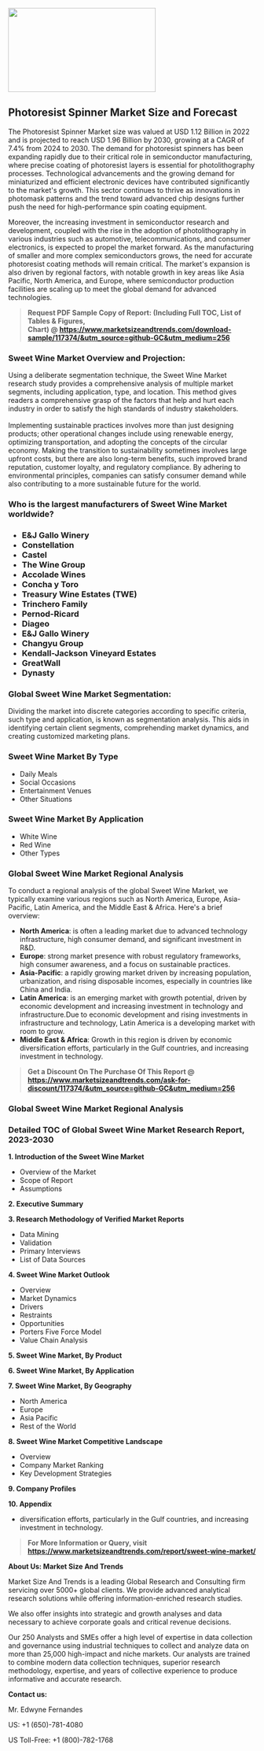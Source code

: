 <p><img class="alignnone size-medium wp-image-20088" src="https://ffe5etoiles.com/wp-content/uploads/2024/12/MST1-300x171.png" alt="" width="300" height="171" /></p><h2>Photoresist Spinner Market Size and Forecast</h2><p>The Photoresist Spinner Market size was valued at USD 1.12 Billion in 2022 and is projected to reach USD 1.96 Billion by 2030, growing at a CAGR of 7.4% from 2024 to 2030. The demand for photoresist spinners has been expanding rapidly due to their critical role in semiconductor manufacturing, where precise coating of photoresist layers is essential for photolithography processes. Technological advancements and the growing demand for miniaturized and efficient electronic devices have contributed significantly to the market's growth. This sector continues to thrive as innovations in photomask patterns and the trend toward advanced chip designs further push the need for high-performance spin coating equipment.</p><p>Moreover, the increasing investment in semiconductor research and development, coupled with the rise in the adoption of photolithography in various industries such as automotive, telecommunications, and consumer electronics, is expected to propel the market forward. As the manufacturing of smaller and more complex semiconductors grows, the need for accurate photoresist coating methods will remain critical. The market's expansion is also driven by regional factors, with notable growth in key areas like Asia Pacific, North America, and Europe, where semiconductor production facilities are scaling up to meet the global demand for advanced technologies.</p></p><blockquote id="" class=""><strong>Request PDF Sample Copy of Report: (Including Full TOC, List of Tables &amp; Figures, Chart)&nbsp;@&nbsp;<strong><a href="https://www.marketsizeandtrends.com/download-sample/117374/&utm_source=github-GC&utm_medium=256" target="_blank">https://www.marketsizeandtrends.com/download-sample/117374/&utm_source=github-GC&utm_medium=256</a></strong></strong></blockquote><h3 id="" class="">Sweet Wine Market&nbsp;Overview and Projection:</h3><p id="" class="">Using a deliberate segmentation technique, the Sweet Wine Market research study provides a comprehensive analysis of multiple market segments, including application, type, and location. This method gives readers a comprehensive grasp of the factors that help and hurt each industry in order to satisfy the high standards of industry stakeholders. <br /> <br />Implementing sustainable practices involves more than just designing products; other operational changes include using renewable energy, optimizing transportation, and adopting the concepts of the circular economy. Making the transition to sustainability sometimes involves large upfront costs, but there are also long-term benefits, such improved brand reputation, customer loyalty, and regulatory compliance. By adhering to environmental principles, companies can satisfy consumer demand while also contributing to a more sustainable future for the world.</p><h3 id="" class="">Who is the largest manufacturers of&nbsp;Sweet Wine Market worldwide?</h3><h3 class=""><p><ul><li>E&J Gallo Winery </li><li> Constellation </li><li> Castel </li><li> The Wine Group </li><li> Accolade Wines </li><li> Concha y Toro </li><li> Treasury Wine Estates (TWE) </li><li> Trinchero Family </li><li> Pernod-Ricard </li><li> Diageo </li><li> E&J Gallo Winery </li><li> Changyu Group </li><li> Kendall-Jackson Vineyard Estates </li><li> GreatWall </li><li> Dynasty</li></ul></p></h3><h3 id="" class="">Global&nbsp;Sweet Wine Market Segmentation:</h3><p id="" class="">Dividing the market into discrete categories according to specific criteria, such type and application, is known as segmentation analysis. This aids in identifying certain client segments, comprehending market dynamics, and creating customized marketing plans.</p><h3 id="" class="">Sweet Wine Market&nbsp;By Type</h3><p><p><ul><li>Daily Meals</li><li> Social Occasions</li><li> Entertainment Venues</li><li> Other Situations</p></li></ul></p></p><h3 id="" class="">Sweet Wine Market&nbsp;By Application</h3><p class=""><p><ul><li>White Wine</li><li> Red Wine</li><li> Other Types</li></ul></p></p><h3 id="" class="">Global Sweet Wine Market Regional Analysis</h3><p id="" class="">To conduct a regional analysis of the global Sweet Wine Market, we typically examine various regions such as North America, Europe, Asia-Pacific, Latin America, and the Middle East &amp; Africa. Here's a brief overview:</p><ul><li><strong>North America</strong>: is often a leading market due to advanced technology infrastructure, high consumer demand, and significant investment in R&amp;D.</li><li><strong>Europe</strong>: strong market presence with robust regulatory frameworks, high consumer awareness, and a focus on sustainable practices.</li><li><strong>Asia-Pacific</strong>: a rapidly growing market driven by increasing population, urbanization, and rising disposable incomes, especially in countries like China and India.</li><li><strong>Latin America</strong>: is an emerging market with growth potential, driven by economic development and increasing investment in technology and infrastructure.Due to economic development and rising investments in infrastructure and technology, Latin America is a developing market with room to grow.</li><li><strong>Middle East &amp; Africa</strong>: Growth in this region is driven by economic diversification efforts, particularly in the Gulf countries, and increasing investment in technology.</li></ul><blockquote id="" class=""><strong>Get a Discount On The Purchase Of This Report @ <strong><a href="https://www.marketsizeandtrends.com/ask-for-discount/117374/&utm_source=github-GC&utm_medium=256" target="_blank">https://www.marketsizeandtrends.com/ask-for-discount/117374/&utm_source=github-GC&utm_medium=256</a></strong></strong></blockquote><h3 id="" class="">Global Sweet Wine Market Regional Analysis</h3><h3 id="" class="">Detailed TOC of Global Sweet Wine Market Research Report, 2023-2030</h3><p id="" class=""><strong>1. Introduction of the Sweet Wine Market</strong></p><ul><li>Overview of the Market</li><li>Scope of Report</li><li>Assumptions</li></ul><p id="" class=""><strong>2. Executive Summary</strong></p><p id="" class=""><strong>3. Research Methodology of Verified Market Reports</strong></p><ul><li>Data Mining</li><li>Validation</li><li>Primary Interviews</li><li>List of Data Sources</li></ul><p id="" class=""><strong>4. Sweet Wine Market Outlook</strong></p><ul><li>Overview</li><li>Market Dynamics</li><li>Drivers</li><li>Restraints</li><li>Opportunities</li><li>Porters Five Force Model</li><li>Value Chain Analysis</li></ul><p id="" class=""><strong>5. Sweet Wine Market, By Product</strong></p><p id="" class=""><strong>6. Sweet Wine Market, By Application</strong></p><p id="" class=""><strong>7. Sweet Wine Market, By Geography</strong></p><ul><li>North America</li><li>Europe</li><li>Asia Pacific</li><li>Rest of the World</li></ul><p id="" class=""><strong>8. Sweet Wine Market Competitive Landscape</strong></p><ul><li>Overview</li><li>Company Market Ranking</li><li>Key Development Strategies</li></ul><p id="" class=""><strong>9. Company Profiles</strong></p><p id="" class=""><strong>10. Appendix</strong></p><ul><li>diversification efforts, particularly in the Gulf countries, and increasing investment in technology.</li></ul><blockquote id="" class=""><strong>For More Information or Query, visit <strong><strong><a href="https://www.marketsizeandtrends.com/report/sweet-wine-market/" target="_blank">https://www.marketsizeandtrends.com/report/sweet-wine-market/</a></strong></strong></strong></blockquote><p id="" class=""><strong>About Us: Market Size And Trends</strong></p><p id="" class="">Market Size And Trends is a leading Global Research and Consulting firm servicing over 5000+ global clients. We provide advanced analytical research solutions while offering information-enriched research studies.</p><p id="" class="">We also offer insights into strategic and growth analyses and data necessary to achieve corporate goals and critical revenue decisions.</p><p id="" class="">Our 250 Analysts and SMEs offer a high level of expertise in data collection and governance using industrial techniques to collect and analyze data on more than 25,000 high-impact and niche markets. Our analysts are trained to combine modern data collection techniques, superior research methodology, expertise, and years of collective experience to produce informative and accurate research.</p><p id="" class=""><strong>Contact us:</strong></p><p id="" class="">Mr. Edwyne Fernandes</p><p id="" class="">US: +1 (650)-781-4080</p><p id="" class="">US Toll-Free: +1 (800)-782-1768</p>
